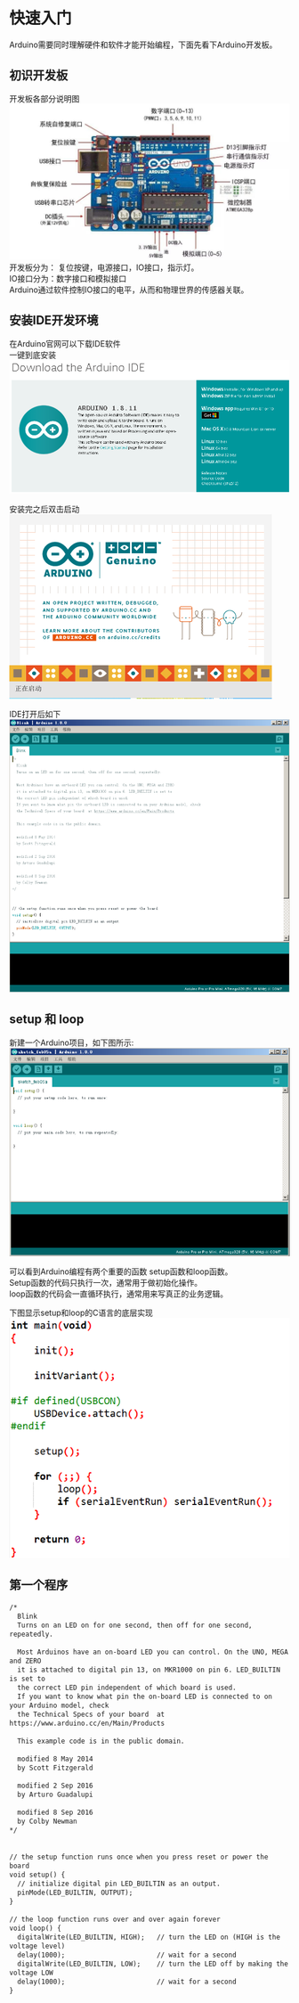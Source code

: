 # 快速入门

Arduino需要同时理解硬件和软件才能开始编程，下面先看下Arduino开发板。

## 初识开发板

开发板各部分说明图  
![](_media/a1.jpg "")  
开发板分为： 复位按键，电源接口，IO接口，指示灯。  
IO接口分为：数字接口和模拟接口  
Arduino通过软件控制IO接口的电平，从而和物理世界的传感器关联。  

## 安装IDE开发环境

在Arduino官网可以下载IDE软件  
一键到底安装  
![](_media/ide.png "")  

安装完之后双击启动  
![](_media/ide2.png "") 

IDE打开后如下  
![](_media/ide3.png "") 

## setup 和 loop

新建一个Arduino项目，如下图所示:  
![](_media/moban.png "")  

可以看到Arduino编程有两个重要的函数 setup函数和loop函数。  
Setup函数的代码只执行一次，通常用于做初始化操作。  
loop函数的代码会一直循环执行，通常用来写真正的业务逻辑。    

下图显示setup和loop的C语言的底层实现  
![](_media/fengzhuang.png "") 

## 第一个程序

```arduino
/*
  Blink
  Turns on an LED on for one second, then off for one second, repeatedly.

  Most Arduinos have an on-board LED you can control. On the UNO, MEGA and ZERO 
  it is attached to digital pin 13, on MKR1000 on pin 6. LED_BUILTIN is set to
  the correct LED pin independent of which board is used.
  If you want to know what pin the on-board LED is connected to on your Arduino model, check
  the Technical Specs of your board  at https://www.arduino.cc/en/Main/Products
  
  This example code is in the public domain.

  modified 8 May 2014
  by Scott Fitzgerald
  
  modified 2 Sep 2016
  by Arturo Guadalupi
  
  modified 8 Sep 2016
  by Colby Newman
*/


// the setup function runs once when you press reset or power the board
void setup() {
  // initialize digital pin LED_BUILTIN as an output.
  pinMode(LED_BUILTIN, OUTPUT);
}

// the loop function runs over and over again forever
void loop() {
  digitalWrite(LED_BUILTIN, HIGH);   // turn the LED on (HIGH is the voltage level)
  delay(1000);                       // wait for a second
  digitalWrite(LED_BUILTIN, LOW);    // turn the LED off by making the voltage LOW
  delay(1000);                       // wait for a second
}
```